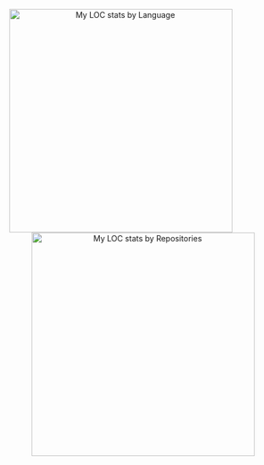<p align="center">
  <img src="https://api.githubtrends.io/user/svg/PantheraNestah/langs?time_range=one_year&loc_metric=changed&theme=bright_lights" alt="My LOC stats by Language" width="400" style="margin-right: 40px;" />
  <img src="https://api.githubtrends.io/user/svg/PantheraNestah/repos?time_range=one_year&loc_metric=changed&theme=synthwaves" alt="My LOC stats by Repositories" width="400"style="margin-left: 40px;" />
</p>

<!--
![My LOC stats by Language](https://api.githubtrends.io/user/svg/PantheraNestah/langs?time_range=one_year&loc_metric=changed&theme=bright_lights) ![My LOC stats by Repositories](https://api.githubtrends.io/user/svg/PantheraNestah/repos?time_range=one_year&loc_metric=changed&theme=synthwaves)
-->
<!--
**PantheraNestah/PantheraNestah** is a ✨ _special_ ✨ repository because its `README.md` (this file) appears on your GitHub profile.

Here are some ideas to get you started:

- 🔭 I’m currently working on ...
- 🌱 I’m currently learning ...
- 👯 I’m looking to collaborate on ...
- 🤔 I’m looking for help with ...
- 💬 Ask me about ...
- 📫 How to reach me: ...
- 😄 Pronouns: ...
- ⚡ Fun fact: ...
-->
